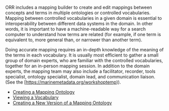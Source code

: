 ORR includes a mapping builder to create and edit mappings between concepts and terms in multiple ontologies 
or controlled vocabularies. Mapping between controlled vocabularies in a given domain is essential to
interoperability between different data systems in the domain. In other words, it is important to have 
a machine-readable way for a search computer to understand how terms are related (for example, 
if one term is equivalent to, more general than, or narrower than another term).

Doing accurate mapping requires an in-depth knowledge of the meaning of the terms in each vocabulary. 
It is usually most efficient to gather a small group of domain experts, who are familiar with the 
controlled vocabularies, together for an in-person mapping session. In addition to the domain experts, 
the mapping team may also include a facilitator, recorder, tools specialist, ontology specialist, 
domain lead, and communication liaison. (See the [https://marinemetadata.org/workshoptemp)).

- [Creating a Mapping Ontology](mapping/new)
- [Viewing a Vocabulary](mapping/view)
- [Creating a New Version of a Mapping Ontology](mapping/newversion)

